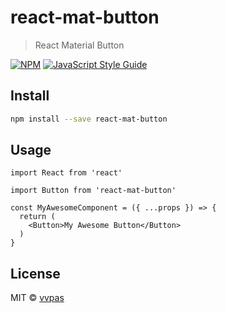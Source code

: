# react-mat-button

> React Material Button

[![NPM](https://img.shields.io/npm/v/react-mat-button.svg)](https://www.npmjs.com/package/react-mat-button) [![JavaScript Style Guide](https://img.shields.io/badge/code_style-standard-brightgreen.svg)](https://standardjs.com)

## Install

```bash
npm install --save react-mat-button
```

## Usage

```tsx
import React from 'react'

import Button from 'react-mat-button'

const MyAwesomeComponent = ({ ...props }) => {
  return (
    <Button>My Awesome Button</Button>
  )
}
```

## License

MIT © [vvpas](https://github.com/vvpas)
